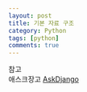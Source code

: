 ```yaml
---
layout: post
title: 기본 자료 구조
category: Python
tags: [python]
comments: true
---
```


참고  
애스크장고  [AskDjango](https://www.askcompany.kr/)

